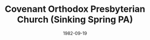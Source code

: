 ---
date: &id001 1982-09-19
end_date: null
location:
  address: 1201 Yerger Boulevard
  city: Sinking Spring
  state: PA
minister:
- end: 1982-01-01
  name: David O'Leary
  start: 1981-01-01
  type: Organizing Pastor
- end: 2002-01-01
  name: David O'Leary
  start: 1982-01-01
  type: Pastor
- end: 2015-01-01
  name: Wendell Stoltzfus
  start: 2005-01-01
  type: Pastor
- end: 2013-01-01
  name: Ross Ritter
  start: 2010-01-01
  type: Associate Pastor
- end: null
  name: Jonathan F. Peters
  start: 2013-01-01
  type: Associate Pastor
ministers:
- David O'Leary
- David O'Leary
- Wendell Stoltzfus
- Ross Ritter
- Jonathan F. Peters
name: Covenant Orthodox Presbyterian Church
names:
- end: 1982-09-19
  name: Covenant Chapel
  start: 1981-01-01
- end: null
  name: Covenant Orthodox Presbyterian Church
  start: 1982-09-19
origination_date: *id001
raw_data: 'PA Sinking Spring


  Covenant Chapel (1981-1982)

  Covenant Orthodox Presbyterian Church (September 19, 1982- )

  (formerly Covenant OPC, Reading)

  1201 Yerger Boulevard

  Org. Pastor: David O''Leary, 1981-1982

  Pastors: David O''Leary, 1982-2002

  Wendell Stoltzfus, 2005-15

  Assoc. Pastors: Ross Ritter, 2010-13

  Jonathan F. Peters, 2013-

  '
received_from: null
states:
- PA
status:
  active: true
  end_date: null
  reason: null
  received_from: null
  withdrawal_to: null
title: Covenant Orthodox Presbyterian Church (Sinking Spring PA)
year_established:
- 1982

---
